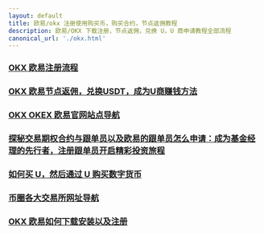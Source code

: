 ```yaml
---
layout: default
title: 欧易/okx 注册使用购买币，购买合约，节点返佣教程
description: 欧易/OKX 下载注册，节点返佣，兑换 U，U 商申请教程全部流程
canonical_url: './okx.html'
---
```


### [OKX 欧易注册流程](./docs/okx.html)
### [OKX 欧易节点返佣，兑换USDT，成为U商赚钱方法](./docs/okx-buy-coins.html)
### [OKX OKEX 欧易官网站点导航](./docs/okx-intro.html)
### [探秘交易期权合约与跟单员以及欧易的跟单员怎么申请：成为基金经理的先行者，注册跟单员开启精彩投资旅程](./docs/ok-gd.html)
### [如何买 U，然后通过 U 购买数字货币](./docs/buyu-selleru.html)
### [币圈各大交易所网址导航](./docs/coins-index.html)
### [OKX 欧易如何下载安装以及注册](./docs/okx-install.html)